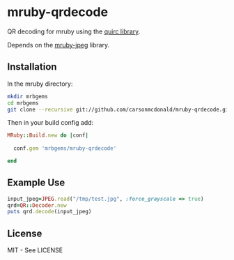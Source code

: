 mruby-qrdecode
==============

QR decoding for mruby using the [quirc library](https://github.com/dlbeer/quirc).

Depends on the [mruby-jpeg](https://github.com/carsonmcdonald/mruby-jpeg) library.

## Installation

In the mruby directory:

```bash
mkdir mrbgems
cd mrbgems
git clone --recursive git://github.com/carsonmcdonald/mruby-qrdecode.git
```

Then in your build config add:

```ruby
MRuby::Build.new do |conf|
  
  conf.gem 'mrbgems/mruby-qrdecode'

end
```

## Example Use

```ruby
input_jpeg=JPEG.read("/tmp/test.jpg", :force_grayscale => true)
qrd=QR::Decoder.new
puts qrd.decode(input_jpeg)
```

## License

MIT - See LICENSE
